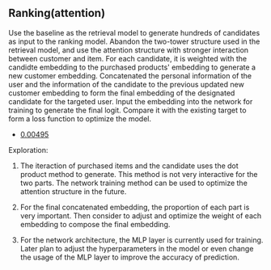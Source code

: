 
## Ranking(attention)

Use the baseline as the retrieval model to generate hundreds of candidates as input to the ranking model. Abandon the two-tower structure used in the retrieval model, and use the attention structure with stronger interaction between customer and item. For each candidate, it is weighted with the candidte embedding to the purchased products' embedding to generate a new customer embedding. Concatenated the personal information of the user and the information of the candidate to the previous updated new customer embedding to form the final embedding of the designated candidate for the targeted user. Input the embedding into the network for training to generate the final logit. Compare it with the existing target to form a loss function to optimize the model.


- [0.00495](https://www.kaggle.com/code/mulahli/h-m-pytorch-baseline-retrieval-ranking?scriptVersionId=104135247)


Exploration:

1. The iteraction of purchased items and the candidate uses the dot product method to generate. This method is not very interactive for the two parts. The network training method can be used to optimize the attention structure in the future. 

2. For the final concatenated embedding, the proportion of each part is very important. Then consider to adjust and optimize the weight of each embedding to compose the final embedding. 

3. For the network architecture, the MLP layer is currently used for training. Later plan to adjust the hyperparameters in the model or even change the usage of the MLP layer to improve the accuracy of prediction.
